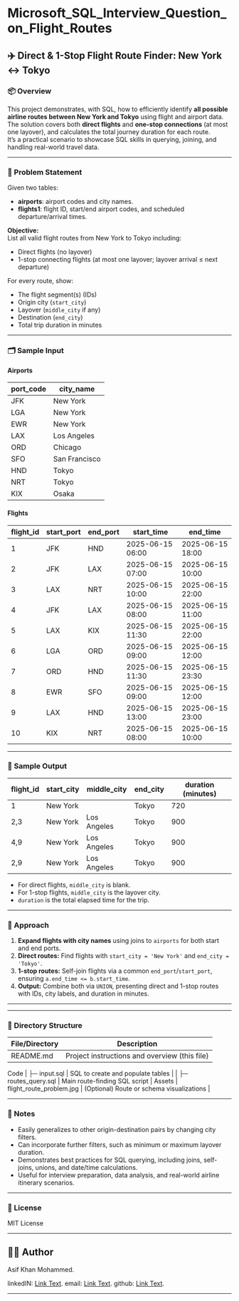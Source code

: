 # Microsoft_SQL_Interview_Question_on_Flight_Routes
## ✈️ Direct & 1-Stop Flight Route Finder: New York ↔ Tokyo
### 📦 Overview

This project demonstrates, with SQL, how to efficiently identify **all possible airline routes between New York and Tokyo** using flight and airport data. The solution covers both **direct flights** and **one-stop connections** (at most one layover), and calculates the total journey duration for each route.  
It’s a practical scenario to showcase SQL skills in querying, joining, and handling real-world travel data.

---

### 🚀 Problem Statement

Given two tables:

- **airports**: airport codes and city names.
- **flights1**: flight ID, start/end airport codes, and scheduled departure/arrival times.

**Objective:**  
List all valid flight routes from New York to Tokyo including:
- Direct flights (no layover)
- 1-stop connecting flights (at most one layover; layover arrival ≤ next departure)

For every route, show:
- The flight segment(s) (IDs)
- Origin city (`start_city`)
- Layover (`middle_city` if any)
- Destination (`end_city`)
- Total trip duration in minutes

---

### 🗂️ Sample Input

#### Airports

| port_code | city_name     |
|-----------|--------------|
| JFK       | New York     |
| LGA       | New York     |
| EWR       | New York     |
| LAX       | Los Angeles  |
| ORD       | Chicago      |
| SFO       | San Francisco|
| HND       | Tokyo        |
| NRT       | Tokyo        |
| KIX       | Osaka        |

#### Flights

| flight_id | start_port | end_port | start_time          | end_time            |
|-----------|------------|----------|---------------------|---------------------|
| 1         | JFK        | HND      | 2025-06-15 06:00    | 2025-06-15 18:00    |
| 2         | JFK        | LAX      | 2025-06-15 07:00    | 2025-06-15 10:00    |
| 3         | LAX        | NRT      | 2025-06-15 10:00    | 2025-06-15 22:00    |
| 4         | JFK        | LAX      | 2025-06-15 08:00    | 2025-06-15 11:00    |
| 5         | LAX        | KIX      | 2025-06-15 11:30    | 2025-06-15 22:00    |
| 6         | LGA        | ORD      | 2025-06-15 09:00    | 2025-06-15 12:00    |
| 7         | ORD        | HND      | 2025-06-15 11:30    | 2025-06-15 23:30    |
| 8         | EWR        | SFO      | 2025-06-15 09:00    | 2025-06-15 12:00    |
| 9         | LAX        | HND      | 2025-06-15 13:00    | 2025-06-15 23:00    |
| 10        | KIX        | NRT      | 2025-06-15 08:00    | 2025-06-15 10:00    |

---

### 🎯 Sample Output

| flight_id | start_city | middle_city   | end_city | duration (minutes) |
|-----------|------------|---------------|----------|--------------------|
| 1         | New York   |               | Tokyo    | 720                |
| 2,3       | New York   | Los Angeles   | Tokyo    | 900                |
| 4,9       | New York   | Los Angeles   | Tokyo    | 900                |
| 2,9       | New York   | Los Angeles   | Tokyo    | 900                |

- For direct flights, `middle_city` is blank.
- For 1-stop flights, `middle_city` is the layover city.
- `duration` is the total elapsed time for the trip.

---

### 🦾 Approach

1. **Expand flights with city names** using joins to `airports` for both start and end ports.
2. **Direct routes:** Find flights with `start_city = 'New York'` and `end_city = 'Tokyo'`.
3. **1-stop routes:** Self-join flights via a common `end_port`/`start_port`, ensuring `a.end_time <= b.start_time`.
4. **Output:** Combine both via `UNION`, presenting direct and 1-stop routes with IDs, city labels, and duration in minutes.

---

---

### 📁 Directory Structure

| File/Directory        | Description                                    |
|----------------------|------------------------------------------------|
| README.md            | Project instructions and overview (this file)  |
Code
| ├─ input.sql         | SQL to create and populate tables              |
| ├─ routes_query.sql  | Main route-finding SQL script                  |
Assets
| flight_route_problem.jpg | (Optional) Route or schema visualizations      |

---

### 🤔 Notes

- Easily generalizes to other origin-destination pairs by changing city filters.
- Can incorporate further filters, such as minimum or maximum layover duration.
- Demonstrates best practices for SQL querying, including joins, self-joins, unions, and date/time calculations.
- Useful for interview preparation, data analysis, and real-world airline itinerary scenarios.

---

### 📜 License

MIT License

---

## 👨‍💻 Author

Asif Khan Mohammed.

linkedIN: [Link Text](https://www.linkedin.com/in/asif-khan-mohammed-aksi/).
email: [Link Text](asif.md1805@gmail.com).
github: [Link Text](https://github.com/asifkhan1805).

---

